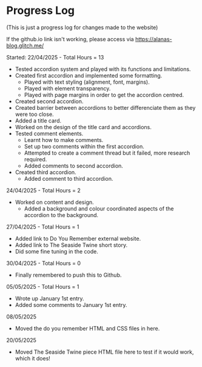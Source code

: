 # Progress Log
(This is just a progress log for changes made to the website)

If the github.io link isn't working, please access via https://alanas-blog.glitch.me/

Started: 22/04/2025 - Total Hours = 13
  - Tested accordion system and played with its functions and limitations.
- Created first accordion and implemented some formatting.
  - Played with text styling (alignment, font, margins).
  - Played with element transparency.
  - Played with page margins in order to get the accordion centred.
- Created second accordion.
- Created barrier between accordions to better differenciate them as they were too close.
- Added a title card.
- Worked on the design of the title card and accordions.
- Tested comment elements.
  - Learnt how to make comments.
  - Set up two comments within the first accordion.
  - Attempted to create a comment thread but it failed, more research required.
  - Added comments to second accordion.
- Created third accordion.
  - Added comment to third accordion.


24/04/2025 - Total Hours = 2
- Worked on content and design.
  - Added a background and colour coordinated aspects of the accordion to the background.


27/04/2025 - Total Hours = 1
- Added link to Do You Remember external website.
- Added link to The Seaside Twine short story.
- Did some fine tuning in the code.


30/04/2025 - Total Hours = 0
- Finally remembered to push this to Github.


05/05/2025 - Total Hours = 1
- Wrote up January 1st entry.
- Added some comments to January 1st entry.

08/05/2025
- Moved the do you remember HTML and CSS files in here.

20/05/2025
- Moved The Seaside Twine piece HTML file here to test if it would work, which it does!

